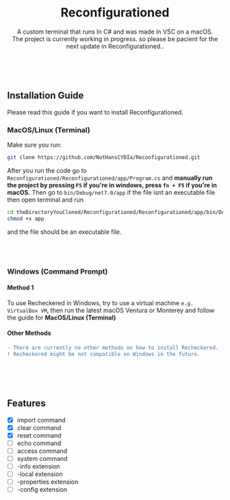 <h1 align="center">Reconfigurationed</h1>

<p align="center">
  A custom terminal that runs In C# and was made in VSC on a macOS. <br>
  The project is currently working in progress. so please be pacient for the next update in Reconfigurationed..
  
</p>
<br><br><br>

<h2>Installation Guide</h2>
Please read this guide if you want to install Reconfigurationed. <br>

<h3>MacOS/Linux (Terminal)</h3>

Make sure you run: 

```bash
git clone https://github.com/NotHansCYDIa/Reconfigurationed.git
```

After you run the code go to `Reconfigurationed/Reconfigurationed/app/Program.cs` and <b>manually run the project by pressing `F5` if you're in windows, press `fn + F5` if you're in macOS.</b> Then go to `bin/Debug/net7.0/app` if the file isnt an executable file then open terminal and run 
```bash
cd theDirectoryYouCloned/Reconfigurationed/Reconfigurationed/app/bin/Debug/net7.0
chmod +x app
```
and the file should be an executable file. <br><br><br><br>



<h3>Windows (Command Prompt)</h3>

<h4>Method 1</h4>

To use Recheckered in Windows, try to use a virtual machine `e.g. VirtualBox VM`, then run the latest macOS Ventura or Monterey and follow the guide for <b>MacOS/Linux (Terminal)</b>

<h4>Other Methods</h4>

```diff
- There are currently no other methods on how to install Recheckered.
! Recheckered might be not compatible on Windows in the future.
```




<br><br><br>

<h2>Features</h2>

- [x] import command
- [x] clear command
- [x] reset command
- [ ] echo command
- [ ] access command
- [ ] system command
- [ ] -info extension
- [ ] -local extension
- [ ] -properties extension
- [ ] -config extension
